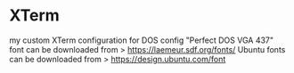 # XTerm
my custom XTerm configuration
for DOS config "Perfect DOS VGA 437" font can be downloaded from > https://laemeur.sdf.org/fonts/
Ubuntu fonts can be downloaded from > https://design.ubuntu.com/font
